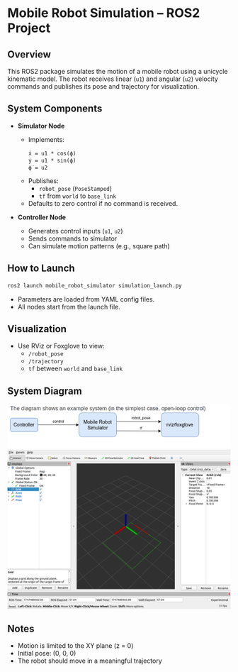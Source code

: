 # Mobile Robot Simulation – ROS2 Project

## Overview

This ROS2 package simulates the motion of a mobile robot using a unicycle kinematic model. The robot receives linear (`u1`) and angular (`u2`) velocity commands and publishes its pose and trajectory for visualization.

## System Components

- **Simulator Node**
  - Implements:
    ```
    ẋ = u1 * cos(ϕ)
    ẏ = u1 * sin(ϕ)
    ϕ̇ = u2
    ```
  - Publishes:
    - `robot_pose` (`PoseStamped`)
    - `tf` from `world` to `base_link`
  - Defaults to zero control if no command is received.

- **Controller Node**
  - Generates control inputs (`u1`, `u2`)
  - Sends commands to simulator
  - Can simulate motion patterns (e.g., square path)

## How to Launch

```bash
ros2 launch mobile_robot_simulator simulation_launch.py
```

- Parameters are loaded from YAML config files.
- All nodes start from the launch file.

## Visualization

- Use RViz or Foxglove to view:
  - `/robot_pose`
  - `/trajectory`
  - `tf` between `world` and `base_link`

## System Diagram

![System Diagram](simulation_structure.png)
![System Diagram](result.png)


## Notes

- Motion is limited to the XY plane (z = 0)
- Initial pose: (0, 0, 0)
- The robot should move in a meaningful trajectory

